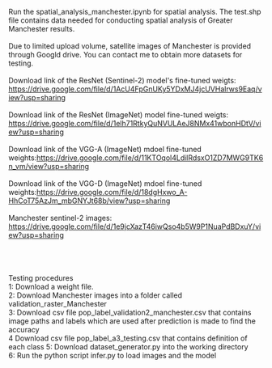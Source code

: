 Run the spatial_analysis_manchester.ipynb for spatial analysis. The test.shp file contains data needed for conducting spatial analysis of Greater Manchester results.<br /><br />
Due to limited upload volume, satellite images of Manchester is provided through Googld drive. You can contact me to obtain more datasets for testing.
<br /><br />
Download link of the ResNet (Sentinel-2) model's fine-tuned weigts: https://drive.google.com/file/d/1AcU4FpGnUKy5YDxMJ4jcUVHalrws9Eaq/view?usp=sharing
<br /><br />
Download link of the ResNet (ImageNet) model fine-tuned weigts: https://drive.google.com/file/d/1elh71RtkyQuNVULAeJ8NMx41wbonHDtV/view?usp=sharing
<br /><br />
Download link of the VGG-A (ImageNet) mdoel fine-tuned weights:https://drive.google.com/file/d/11KTOqol4LdilRdsxO1ZD7MWG9TK6n_vm/view?usp=sharing
<br /><br />
Download link of the VGG-D (ImageNet) mdoel fine-tuned weights:https://drive.google.com/file/d/18dgHxwo_A-HhCoT75AzJm_mbGNYJt68b/view?usp=sharing
<br /><br />
Manchester sentinel-2 images: https://drive.google.com/file/d/1e9jcXazT46iwQso4b5W9P1NuaPdBDxuY/view?usp=sharing <br />
<br /><br />
<br /><br />
Testing procedures <br />
1: Download a weight file.<br />
2: Download Manchester images into a folder called validation_raster_Manchester<br />
3: Download csv file pop_label_validation2_manchester.csv that contains image paths and labels which are used after prediction is made to find the accuracy<br />
4 Download csv file pop_label_a3_testing.csv that contains definition of each class
5: Download dataset_generator.py into the working directory<br />
6: Run the python script infer.py to load images and the model
